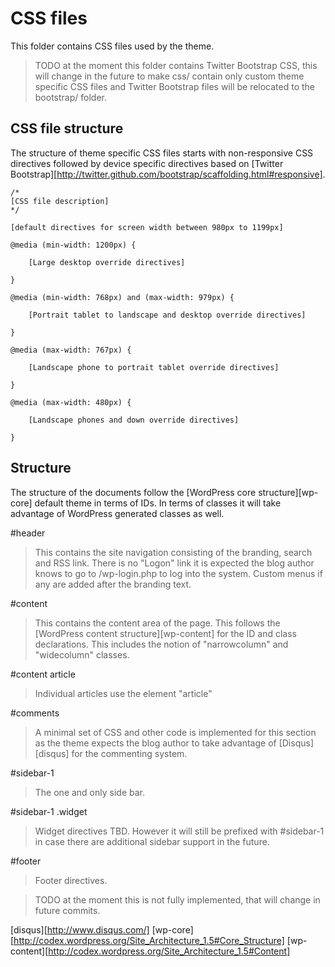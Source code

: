 CSS files
=========

This folder contains CSS files used by the theme.

> TODO at the moment this folder contains Twitter Bootstrap CSS, this will change in the future to make css/
> contain only custom theme specific CSS files and Twitter Bootstrap files will be relocated to the bootstrap/
> folder.

CSS file structure
------------------

The structure of theme specific CSS files starts with non-responsive CSS directives followed by device specific
directives based on [Twitter Bootstrap][http://twitter.github.com/bootstrap/scaffolding.html#responsive].

    /*
    [CSS file description]
    */

    [default directives for screen width between 980px to 1199px]

    @media (min-width: 1200px) {

        [Large desktop override directives]

    }

    @media (min-width: 768px) and (max-width: 979px) {

        [Portrait tablet to landscape and desktop override directives]

    }

    @media (max-width: 767px) {

        [Landscape phone to portrait tablet override directives]

    }

    @media (max-width: 480px) {

        [Landscape phones and down override directives]

    }

Structure
---------

The structure of the documents follow the [WordPress core structure][wp-core] default theme in terms of IDs.  In terms
of classes it will take advantage of WordPress generated classes as well.

#header

> This contains the site navigation consisting of the branding, search and RSS link.  There is no "Logon" link it is
> expected the blog author knows to go to /wp-login.php to log into the system.  Custom menus if any are added after
> the branding text.

#content

> This contains the content area of the page.  This follows the [WordPress content structure][wp-content] for the ID
> and class declarations.  This includes the notion of "narrowcolumn" and "widecolumn" classes.

#content article

> Individual articles use the element "article"

#comments

> A minimal set of CSS and other code is implemented for this section as the theme expects the blog author to take
> advantage of [Disqus][disqus] for the commenting system.

#sidebar-1

> The one and only side bar.

#sidebar-1 .widget

> Widget directives TBD.  However it will still be prefixed with #sidebar-1 in case there are additional sidebar
> support in the future.

#footer

> Footer directives.

> TODO at the moment this is not fully implemented, that will change in future commits.

[disqus][http://www.disqus.com/]
[wp-core][http://codex.wordpress.org/Site_Architecture_1.5#Core_Structure]
[wp-content][http://codex.wordpress.org/Site_Architecture_1.5#Content]
